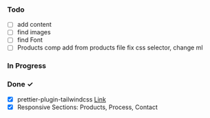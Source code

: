 ### Todo

- [ ] add content
- [ ] find images
- [ ] find Font
- [ ] Products comp add from products file fix css selector, change ml

### In Progress

### Done ✓

- [x] prettier-plugin-tailwindcss [Link](https://github.com/tailwindlabs/prettier-plugin-tailwindcss)
- [x] Responsive Sections: Products, Process, Contact
